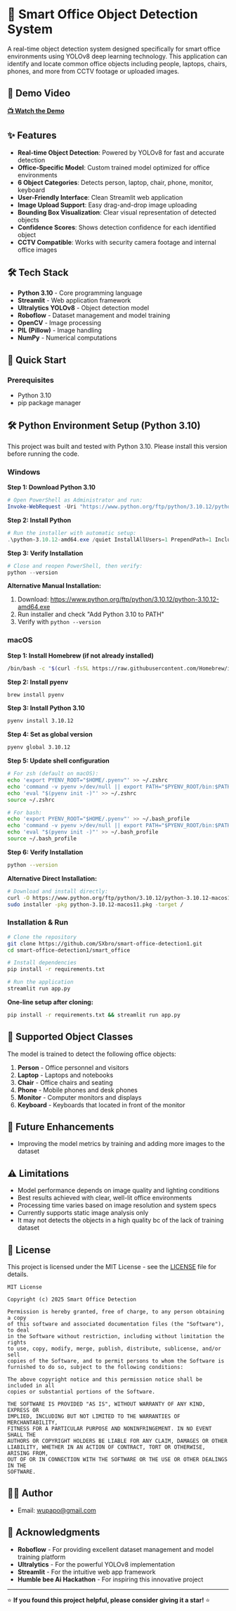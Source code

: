 # 🏢 Smart Office Object Detection System

A real-time object detection system designed specifically for smart office environments using YOLOv8 deep learning technology. This application can identify and locate common office objects including people, laptops, chairs, phones, and more from CCTV footage or uploaded images.

## 🎥 Demo Video

[**📺 Watch the Demo**](https://drive.google.com/file/d/1WqyaKyNfI4AgLVIcGNt5j3UP3SRcBH25/view?usp=drivesdk)

## ✨ Features

- **Real-time Object Detection**: Powered by YOLOv8 for fast and accurate detection
- **Office-Specific Model**: Custom trained model optimized for office environments
- **6 Object Categories**: Detects person, laptop, chair, phone, monitor, keyboard
- **User-Friendly Interface**: Clean Streamlit web application
- **Image Upload Support**: Easy drag-and-drop image uploading
- **Bounding Box Visualization**: Clear visual representation of detected objects
- **Confidence Scores**: Shows detection confidence for each identified object
- **CCTV Compatible**: Works with security camera footage and internal office images

## 🛠️ Tech Stack

- **Python 3.10** - Core programming language
- **Streamlit** - Web application framework
- **Ultralytics YOLOv8** - Object detection model
- **Roboflow** - Dataset management and model training
- **OpenCV** - Image processing
- **PIL (Pillow)** - Image handling
- **NumPy** - Numerical computations

## 🚀 Quick Start

### Prerequisites

- Python 3.10
- pip package manager

## 🛠️ Python Environment Setup (Python 3.10)

This project was built and tested with Python 3.10. Please install this version before running the code.

### Windows

**Step 1: Download Python 3.10**
```powershell
# Open PowerShell as Administrator and run:
Invoke-WebRequest -Uri "https://www.python.org/ftp/python/3.10.12/python-3.10.12-amd64.exe" -OutFile "python-3.10.12-amd64.exe"
```

**Step 2: Install Python**
```powershell
# Run the installer with automatic setup:
.\python-3.10.12-amd64.exe /quiet InstallAllUsers=1 PrependPath=1 Include_test=0
```

**Step 3: Verify Installation**
```powershell
# Close and reopen PowerShell, then verify:
python --version
```

**Alternative Manual Installation:**
1. Download: https://www.python.org/ftp/python/3.10.12/python-3.10.12-amd64.exe
2. Run installer and check "Add Python 3.10 to PATH"
3. Verify with `python --version`

### macOS

**Step 1: Install Homebrew (if not already installed)**
```bash
/bin/bash -c "$(curl -fsSL https://raw.githubusercontent.com/Homebrew/install/HEAD/install.sh)"
```

**Step 2: Install pyenv**
```bash
brew install pyenv
```

**Step 3: Install Python 3.10**
```bash
pyenv install 3.10.12
```

**Step 4: Set as global version**
```bash
pyenv global 3.10.12
```

**Step 5: Update shell configuration**
```bash
# For zsh (default on macOS):
echo 'export PYENV_ROOT="$HOME/.pyenv"' >> ~/.zshrc
echo 'command -v pyenv >/dev/null || export PATH="$PYENV_ROOT/bin:$PATH"' >> ~/.zshrc
echo 'eval "$(pyenv init -)"' >> ~/.zshrc
source ~/.zshrc

# For bash:
echo 'export PYENV_ROOT="$HOME/.pyenv"' >> ~/.bash_profile
echo 'command -v pyenv >/dev/null || export PATH="$PYENV_ROOT/bin:$PATH"' >> ~/.bash_profile
echo 'eval "$(pyenv init -)"' >> ~/.bash_profile
source ~/.bash_profile
```

**Step 6: Verify Installation**
```bash
python --version
```

**Alternative Direct Installation:**
```bash
# Download and install directly:
curl -O https://www.python.org/ftp/python/3.10.12/python-3.10.12-macos11.pkg
sudo installer -pkg python-3.10.12-macos11.pkg -target /
```

### Installation & Run

```bash
# Clone the repository
git clone https://github.com/SXbro/smart-office-detection1.git
cd smart-office-detection1/smart_office

# Install dependencies
pip install -r requirements.txt

# Run the application
streamlit run app.py
```

**One-line setup after cloning:**

```bash
pip install -r requirements.txt && streamlit run app.py
```

## 🎯 Supported Object Classes

The model is trained to detect the following office objects:

1. **Person** - Office personnel and visitors
2. **Laptop** - Laptops and notebooks
3. **Chair** - Office chairs and seating
4. **Phone** - Mobile phones and desk phones
5. **Monitor** - Computer monitors and displays
6. **Keyboard** - Keyboards that located in front of the monitor 

## 🔮 Future Enhancements

- Improving the model metrics by training and adding more images to the dataset

## ⚠️ Limitations

- Model performance depends on image quality and lighting conditions
- Best results achieved with clear, well-lit office environments
- Processing time varies based on image resolution and system specs
- Currently supports static image analysis only
- It may not detects the objects in a high quality bc of the lack of training dataset

## 📄 License

This project is licensed under the MIT License - see the [LICENSE](LICENSE) file for details.

```
MIT License

Copyright (c) 2025 Smart Office Detection

Permission is hereby granted, free of charge, to any person obtaining a copy
of this software and associated documentation files (the "Software"), to deal
in the Software without restriction, including without limitation the rights
to use, copy, modify, merge, publish, distribute, sublicense, and/or sell
copies of the Software, and to permit persons to whom the Software is
furnished to do so, subject to the following conditions:

The above copyright notice and this permission notice shall be included in all
copies or substantial portions of the Software.

THE SOFTWARE IS PROVIDED "AS IS", WITHOUT WARRANTY OF ANY KIND, EXPRESS OR
IMPLIED, INCLUDING BUT NOT LIMITED TO THE WARRANTIES OF MERCHANTABILITY,
FITNESS FOR A PARTICULAR PURPOSE AND NONINFRINGEMENT. IN NO EVENT SHALL THE
AUTHORS OR COPYRIGHT HOLDERS BE LIABLE FOR ANY CLAIM, DAMAGES OR OTHER
LIABILITY, WHETHER IN AN ACTION OF CONTRACT, TORT OR OTHERWISE, ARISING FROM,
OUT OF OR IN CONNECTION WITH THE SOFTWARE OR THE USE OR OTHER DEALINGS IN THE
SOFTWARE.
```

## 👨‍💻 Author

- Email: wupapo@gmail.com

## 🙏 Acknowledgments

- **Roboflow** - For providing excellent dataset management and model training platform
- **Ultralytics** - For the powerful YOLOv8 implementation
- **Streamlit** - For the intuitive web app framework
- **Humble bee Ai Hackathon** - For inspiring this innovative project

---

⭐ **If you found this project helpful, please consider giving it a star!** ⭐
